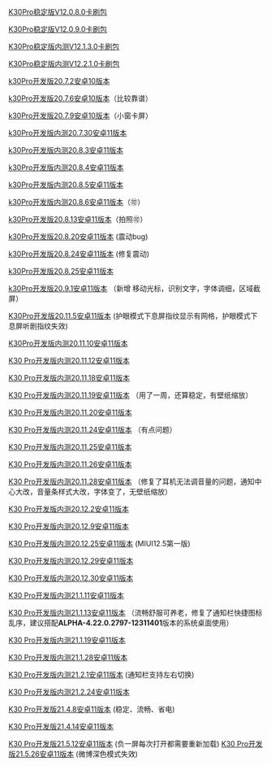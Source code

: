 [K30Pro稳定版V12.0.8.0卡刷包](https://bigota.d.miui.com/V12.0.8.0.QJKCNXM/miui_LMI_V12.0.8.0.QJKCNXM_fef952411e_10.0.zip)

[K30Pro稳定版V12.0.9.0卡刷包](https://hugeota.d.miui.com/V12.0.9.0.QJKCNXM/miui_LMI_V12.0.9.0.QJKCNXM_c7272d59e5_10.0.zip)

[K30Pro稳定版内测V12.1.3.0卡刷包](https://hugeota.d.miui.com/V12.1.3.0.RJKCNXM/miui_LMI_V12.1.3.0.RJKCNXM_8e7f89c77a_11.0.zip)

[K30Pro稳定版内测V12.2.1.0卡刷包](https://hugeota.d.miui.com/V12.2.1.0.RJKCNXM/miui_LMI_V12.2.1.0.RJKCNXM_d02f925688_11.0.zip)

[k30Pro开发版20.7.2安卓10版本](https://bigota.d.miui.com/20.7.2/miui_LMI_20.7.2_4499817f95_10.0.zip)

[k30Pro开发版20.7.6安卓10版本](https://bigota.d.miui.com/20.7.6/miui_LMI_20.7.6_30faa47b4c_10.0.zip)（比较靠谱）

[k30Pro开发版20.7.9安卓10版本](https://bigota.d.miui.com/20.7.9/miui_LMI_20.7.9_f99f433bb7_10.0.zip)（小窗卡屏）

[k30Pro开发版内测20.7.30安卓11版本](https://bigota.d.miui.com/20.7.30/miui_LMI_20.7.30_2de74df6ca_11.0.zip)

[k30Pro开发版内测20.8.3安卓11版本](https://hugeota.d.miui.com/20.8.3/miui_LMI_20.8.3_49336e10b7_11.0.zip)

[k30Pro开发版内测20.8.4安卓11版本](https://hugeota.d.miui.com/20.8.4/miui_LMI_20.8.4_89b75249f7_11.0.zip)

[k30Pro开发版内测20.8.5安卓11版本](https://hugeota.d.miui.com/20.8.5/miui_LMI_20.8.5_114e7ce73b_11.0.zip)

[k30Pro开发版内测20.8.6安卓11版本](https://hugeota.d.miui.com/20.8.6/miui_LMI_20.8.6_128cd6e279_11.0.zip)（🉑）

[k30Pro开发版20.8.13安卓11版本](https://hugeota.d.miui.com/20.8.13/miui_LMI_20.8.13_b1682eb31f_11.0.zip)（拍照🉑）

[k30Pro开发版20.8.20安卓11版本](https://hugeota.d.miui.com/20.8.20/miui_LMI_20.8.20_138458d1c7_11.0.zip)  (震动bug)

[k30Pro开发版20.8.24安卓11版本](https://hugeota.d.miui.com/20.8.24/miui_LMI_20.8.24_f1c69caf10_11.0.zip)  (修复震动)

[k30Pro开发版20.8.25安卓11版本](https://hugeota.d.miui.com/20.8.25/miui_LMI_20.8.25_a56416a3d5_11.0.zip)

[k30Pro开发版20.9.1安卓11版本](https://hugeota.d.miui.com/20.9.1/miui_LMI_20.9.1_4178a3166d_11.0.zip)  （新增 移动光标，识别文字，字体调细，区域截屏）

[K30Pro开发版20.11.5安卓11版本](https://bigota.d.miui.com/20.11.5/miui_LMI_20.11.5_73f2b5952d_11.0.zip)  (护眼模式下息屏指纹显示有网格，护眼模式下息屏听剧指纹失效)

[K30Pro开发版内测20.11.10安卓11版本](https://bigota.d.miui.com/20.11.10/miui_LMI_20.11.10_1b35d8193b_11.0.zip)

[K30 Pro开发版内测20.11.12安卓11版本](https://hugeota.d.miui.com/20.11.12/miui_LMI_20.11.12_5fa06dd7fc_11.0.zip)

[K30 Pro开发版内测20.11.18安卓11版本](https://hugeota.d.miui.com/20.11.18/miui_LMI_20.11.18_6f5a4463cd_11.0.zip)

[K30 Pro开发版内测20.11.19安卓11版本](https://hugeota.d.miui.com/20.11.19/miui_LMI_20.11.19_4e96d46573_11.0.zip)  （用了一周，还算稳定，有壁纸缩放）

[K30 Pro开发版内测20.11.20安卓11版本](https://hugeota.d.miui.com/20.11.20/miui_LMI_20.11.20_6db40ffa61_11.0.zip)

[K30 Pro开发版内测20.11.24安卓11版本](https://hugeota.d.miui.com/20.11.24/miui_LMI_20.11.24_8f5501065b_11.0.zip)  （有点问题）

[K30 Pro开发版内测20.11.25安卓11版本](https://hugeota.d.miui.com/20.11.25/miui_LMI_20.11.25_6b2c698031_11.0.zip)

[K30 Pro开发版内测20.11.26安卓11版本](https://hugeota.d.miui.com/20.11.26/miui_LMI_20.11.26_f8ea321e75_11.0.zip)

[K30 Pro开发版内测20.11.28安卓11版本](http://bigota.d.miui.com/20.11.28/miui_LMI_20.11.28_775e61d4ee_11.0.zip)  （修复了耳机无法调音量的问题，通知中心大改，音量条样式大改，字体变了，无壁纸缩放）

[K30 Pro开发版内测20.12.2安卓11版本](https://hugeota.d.miui.com/20.12.2/miui_LMI_20.12.2_69ed4e322e_11.0.zip)

[K30 Pro开发版内测20.12.9安卓11版本](https://hugeota.d.miui.com/20.12.9/miui_LMI_20.12.9_b1e1d3d2b4_11.0.zip)

[K30 Pro开发版内测20.12.25安卓11版本](https://bigota.d.miui.com/20.12.25/miui_LMI_20.12.25_e5e6a400d0_11.0.zip)  (MIUI12.5第一版)

[K30 Pro开发版内测20.12.29安卓11版本](https://bigota.d.miui.com/20.12.29/miui_LMI_20.12.29_b9f48f85b9_11.0.zip)

[K30 Pro开发版内测20.12.30安卓11版本](https://bigota.d.miui.com/20.12.30/miui_LMI_20.12.30_a0b158b1f0_11.0.zip)

[K30 Pro开发版内测21.1.11安卓11版本](https://bigota.d.miui.com/21.1.11/miui_LMI_21.1.11_b42ede42e5_11.0.zip)

[K30 Pro开发版内测21.1.13安卓11版本](https://hugeota.d.miui.com/21.1.13/miui_LMI_21.1.13_588b865b94_11.0.zip)  （流畅舒服可养老，修复了通知栏快捷图标乱序，建议搭配**ALPHA-4.22.0.2797-12311401**版本的系统桌面使用）

[K30 Pro开发版内测21.1.19安卓11版本](https://hugeota.d.miui.com/21.1.19/miui_LMI_21.1.19_155262c012_11.0.zip)

[K30 Pro开发版内测21.1.28安卓11版本](https://hugeota.d.miui.com/21.1.28/miui_LMI_21.1.28_613d4e4cec_11.0.zip)

[K30 Pro开发版内测21.2.1安卓11版本](https://hugeota.d.miui.com/21.2.1/miui_LMI_21.2.1_c1b421cbfa_11.0.zip)  (通知栏支持左右切换)

[K30 Pro开发版内测21.2.24安卓11版本](https://hugeota.d.miui.com/21.2.24/miui_LMI_21.2.24_a1f1e05034_11.0.zip)

[K30 Pro开发版21.4.8安卓11版本](https://hugeota.d.miui.com/21.4.8/miui_LMI_21.4.8_d161c583bd_11.0.zip)  (稳定、流畅、省电)

[K30 Pro开发版21.4.14安卓11版本](https://hugeota.d.miui.com/21.4.14/miui_LMI_21.4.14_beb226bc6e_11.0.zip)

[K30 Pro开发版21.5.12安卓11版本](https://hugeota.d.miui.com/21.5.12/miui_LMI_21.5.12_b0d58e4bba_11.0.zip)  (负一屏每次打开都需要重新加载)
[K30 Pro开发版21.5.26安卓11版本](https://hugeota.d.miui.com/21.5.26/miui_LMI_21.5.26_91368e2881_11.0.zip)  (微博深色模式失效)
